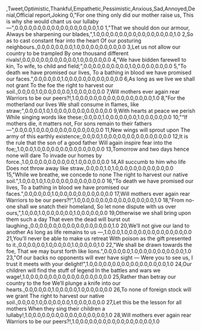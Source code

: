 ,Tweet,Optimistic,Thankful,Empathetic,Pessimistic,Anxious,Sad,Annoyed,Denial,Official report,Joking
0,"For one thing only did our mother raise us, This is why she would chant us our lullaby —",0.0,0.0,0.0,0.0,0.0,0.0,0.0,0.0,0.0,1.0
1,"That we should don our armour, Always be sharpening our blades,",1.0,0.0,0.0,0.0,0.0,0.0,0.0,0.0,0.0,1.0
2,So as to cast constant fear into the heart Of our posturing neighbours.,0.0,0.0,0.0,0.0,1.0,0.0,0.0,0.0,0.0,0.0
3,Let us not allow our country to be trampled By one thousand different rivals!,0.0,0.0,0.0,0.0,0.0,0.0,1.0,0.0,0.0,0.0
4,"We have bidden farewell to kin, To wife, to child and field;",0.0,0.0,0.0,0.0,0.0,1.0,0.0,0.0,0.0,0.0
5,"To death we have promised our lives, To a bathing in blood we have promised our faces.",0.0,0.0,0.0,1.0,0.0,0.0,0.0,0.0,0.0,0.0
6,As long as we live we shall not grant To the foe the right to harvest our soil.,0.0,0.0,1.0,0.0,0.0,0.0,1.0,0.0,0.0,0.0
7,Will mothers ever again rear Warriors to be our peers?!,1.0,0.0,0.0,0.0,0.0,0.0,0.0,0.0,0.0,1.0
8,"For the motherland our lives We shall consume in flames, like straw;",0.0,0.0,1.0,1.0,0.0,0.0,0.0,0.0,0.0,0.0
9,With hearts at peace we perish While singing words like these:,0.0,0.0,1.0,0.0,0.0,0.0,1.0,0.0,0.0,0.0
10,"“If mothers die, it matters not, For sons remain to their fathers —",0.0,0.0,1.0,0.0,0.0,0.0,0.0,0.0,0.0,0.0
11,New wings will sprout upon The army of this earthly existence;,0.0,0.0,1.0,0.0,0.0,0.0,0.0,0.0,0.0,0.0
12,It is the rule that the son of a good father Will again inspire fear into the foe;,1.0,0.0,1.0,0.0,0.0,0.0,0.0,0.0,0.0,0.0
13,Tomorrow and two days hence none will dare To invade our homes by force.,1.0,0.0,0.0,0.0,0.0,0.0,1.0,0.0,0.0,0.0
14,All succumb to him who life Does not throw away like straw.,0.0,0.0,1.0,1.0,0.0,0.0,0.0,0.0,0.0,0.0
15,"While we breathe, we concede to none The right to harvest our native soil.",1.0,0.0,1.0,1.0,0.0,0.0,0.0,0.0,0.0,0.0
16,"To death we have promised our lives, To a bathing in blood we have promised our faces.",0.0,0.0,0.0,1.0,0.0,0.0,0.0,0.0,0.0,0.0
17,Will mothers ever again rear Warriors to be our peers?!”,1.0,0.0,0.0,0.0,0.0,0.0,0.0,0.0,0.0,1.0
18,"From no-one shall we snatch their homeland, So let none dispute with us over ours,",1.0,0.0,1.0,0.0,0.0,0.0,1.0,0.0,0.0,0.0
19,Otherwise we shall bring upon them such a day That even the dead will burst out laughing.,0.0,0.0,0.0,0.0,0.0,0.0,0.0,0.0,0.0,1.0
20,We’ll not give our land to another As long as life remains to us —,1.0,0.0,1.0,0.0,0.0,0.0,0.0,0.0,0.0,0.0
21,You’ll never be able to make us retreat With poison as the gift presented to it.,0.0,0.0,0.0,1.0,0.0,0.0,1.0,0.0,0.0,1.0
22,"We shall be drawn towards the foe, That we may burst forth like lions.",0.0,0.0,0.0,1.0,0.0,0.0,0.0,0.0,0.0,1.0
23,"Of our backs no opponents will ever have sight — Were you to see us, I trust it meets with your delight!",1.0,0.0,0.0,0.0,0.0,0.0,0.0,0.0,0.0,1.0
24,Our children will find the stuff of legend In the battles and wars we wage!,1.0,0.0,0.0,0.0,0.0,0.0,0.0,0.0,0.0,0.0
25,Rather than betray our country to the foe We’ll plunge a knife into our hearts.,0.0,0.0,0.0,1.0,0.0,0.0,1.0,0.0,0.0,0.0
26,To none of foreign stock will we grant The right to harvest our native soil.,0.0,0.0,1.0,0.0,0.0,0.0,1.0,0.0,0.0,0.0
27,Let this be the lesson for all mothers When they sing their children a lullaby!,1.0,0.0,0.0,0.0,0.0,0.0,0.0,0.0,0.0,1.0
28,Will mothers ever again rear Warriors to be our peers?!,1.0,0.0,0.0,0.0,0.0,0.0,0.0,0.0,0.0,1.0
